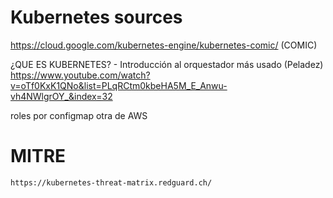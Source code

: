 # Kubernetes sources




https://cloud.google.com/kubernetes-engine/kubernetes-comic/ (COMIC)



¿QUE ES KUBERNETES? - Introducción al orquestador más usado (Peladez)
https://www.youtube.com/watch?v=oTf0KxK1QNo&list=PLqRCtm0kbeHA5M_E_Anwu-vh4NWlgrOY_&index=32 





roles por configmap
otra de AWS


# MITRE

    https://kubernetes-threat-matrix.redguard.ch/